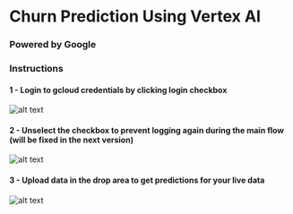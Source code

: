 # Churn Prediction Using Vertex AI

### Powered by Google

### Instructions

#### 1 - Login to gcloud credentials by clicking login checkbox
![alt text](https://github.com/arunprasathjayaprakash/projects/blob/8208337447178cabce884c3bdb1cd32b7314d90f/learning%20project/churn_prediction_gcp/data/Login_layout.png)

#### 2 - Unselect the checkbox to prevent logging again during the main flow (will be fixed in the next version)
![alt text](https://github.com/arunprasathjayaprakash/projects/blob/4af8dc259af36cdbcd86711d28e878becdab38eb/learning%20project/churn_prediction_gcp/data/login_docs.png)

#### 3 - Upload data in the drop area to get predictions for your live data
![alt text](https://github.com/arunprasathjayaprakash/projects/blob/fc76fb6da858f6fa5fde630f4542747b5dd70d4c/learning%20project/churn_prediction_gcp/data/prediction_layout.png)

